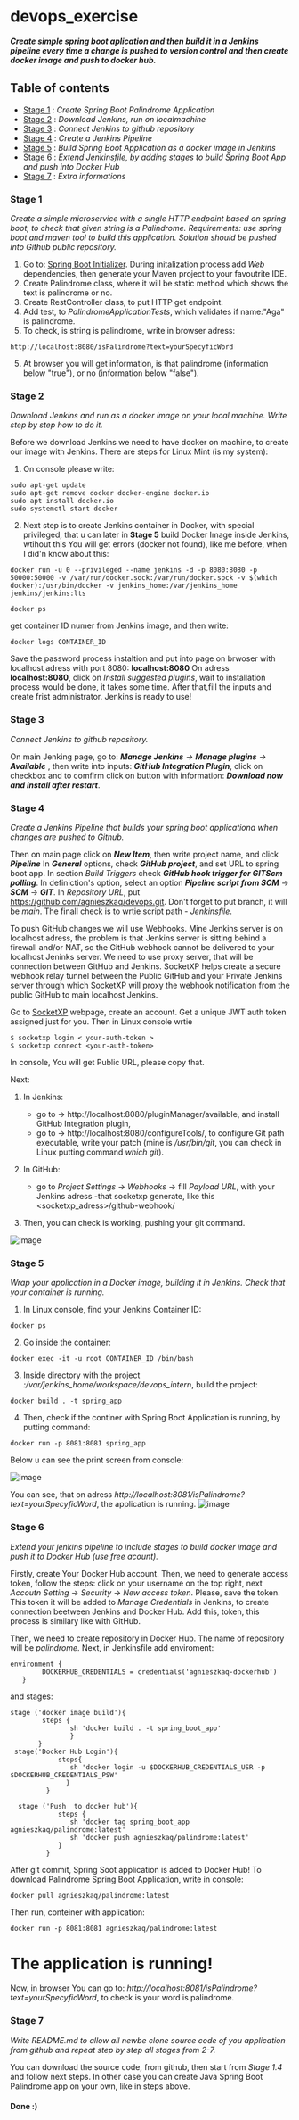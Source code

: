 # devops_exercise

***Create simple spring boot aplication and then build it in a Jenkins
pipeline every time a change is pushed to version control and then create
docker image and push to docker hub.***

## Table of contents
* [Stage 1](#stage-1) : *Create Spring Boot Palindrome Application*
* [Stage 2](#stage-2) : *Download Jenkins, run on localmachine*
* [Stage 3](#stage-3) : *Connect Jenkins to github repository*
* [Stage 4](#stage-4) : *Create a Jenkins Pipeline*
* [Stage 5](#stage-5) : *Build Spring Boot Application as a docker image in Jenkins*
* [Stage 6](#stage-6) : *Extend Jenkinsfile, by adding stages to build Spring Boot App and push into Docker Hub*
* [Stage 7](#stage-7) : *Extra informations*

### Stage 1
*Create a simple microservice with a single HTTP endpoint based on spring
boot, to check that given string is a Palindrome.
Requirements: use spring boot and maven tool to build this application.
Solution should be pushed into Github public repository.*

1. Go to: [Spring Boot Initializer](https://start.spring.io/). During initalization process add *Web* dependencies, then generate your Maven project to your favoutrite IDE.
2. Create Palindrome class, where it will be static method which shows the text is palindrome or no.
3. Create RestController class, to put HTTP get endpoint.
4. Add test, to *PalindromeApplicationTests*, which validates if name:"Aga" is palindrome.
5. To check, is string is palindrome, write in browser adress: 
  ```
  http://localhost:8080/isPalindrome?text=yourSpecyficWord
  
  ```
5. At browser you will get information, is that palindrome (information below "true"), or no (information below "false").

### Stage 2
*Download Jenkins and run as a docker image on your local machine. Write
step by step how to do it.*

Before we download Jenkins we need to have docker on machine, to create our image with Jenkins. 
There are steps for Linux Mint (is my system):
1. On console please write:
  ```
  sudo apt-get update
  sudo apt-get remove docker docker-engine docker.io
  sudo apt install docker.io
  sudo systemctl start docker
  ```
2. Next step is to create Jenkins container in Docker, with special privileged, that u can later in **Stage 5** build Docker Image inside Jenkins, wtihout this You will get errors (docker not found), like me before, when I did'n know about this:
  ```
  docker run -u 0 --privileged --name jenkins -d -p 8080:8080 -p 50000:50000 -v /var/run/docker.sock:/var/run/docker.sock -v $(which docker):/usr/bin/docker -v jenkins_home:/var/jenkins_home jenkins/jenkins:lts

  docker ps
  ```
  get container ID numer from Jenkins image, and then write:
  ```
  docker logs CONTAINER_ID
  ```
  Save the password process instaltion and put into page on brwoser with localhost adress with port 8080: **localhost:8080**
  On adress **localhost:8080**, click on *Install suggested plugins*, wait to installation process would be done, it takes some time.
  After that,fill the inputs and create frist administrator. 
  Jenkins is ready to use!

### Stage 3
*Connect Jenkins to github repository.*

On main Jenking page, go to: ***Manage Jenkins** -> **Manage plugins** -> **Available*** , then write into inputs: ***GitHub Integration Plugin***, click on checkbox and to comfirm click on button with information: ***Download now and install after restart***.

### Stage 4
*Create a Jenkins Pipeline that builds your spring boot applicationa when
changes are pushed to Github.*

Then on main page click on ***New Item***, then write project name, and click ***Pipeline***
In ***General*** options, check ***GitHub project***, and set URL to spring boot app.
In section *Build Triggers* check ***GitHub hook trigger for GITScm polling***.
In definiction's option, select an option ***Pipeline script from SCM*** -> ***SCM*** -> ***GIT***.
In *Repository URL*, put https://github.com/agnieszkaq/devops.git. Don't forget to put branch, it will be *main*.
The finall check is to wrtie script path - *Jenkinsfile*.

To push GitHub changes we will use Webhooks. Mine Jenkins server is on localhost adress, the problem is that Jenkins server is sitting behind a firewall and/or NAT, so the GitHub webhook cannot be delivered to your localhost Jeninks server. 
We need to use proxy server, that will be connection between GitHub and Jenkins. SocketXP helps create a secure webhook relay tunnel between the Public GitHub and your Private Jenkins server through which SocketXP will proxy the webhook notification from the public GitHub to main localhost Jenkins.

Go to [SocketXP](https://www.socketxp.com/) webpage, create an account. Get a unique JWT auth token assigned just for you.
Then in Linux console wrtie 
``` 
$ socketxp login < your-auth-token >
$ socketxp connect <your-auth-token>
```
In console, You will get Public URL, please copy that. 

Next:
1. In Jenkins:
    - go to -> http://localhost:8080/pluginManager/available, and install GitHub Integration plugin,
    - go to -> http://localhost:8080/configureTools/, to configure Git path executable, write your patch (mine is */usr/bin/git*, you can check in Linux putting command *which git*).
     
2. In GitHub:
    - go to *Project Settings* -> *Webhooks* -> fill *Payload URL*, with your Jenkins adress -that socketxp generate, like this <socketxp_adress>/github-webhook/

3. Then, you can check is working, pushing your git command.

![image](https://user-images.githubusercontent.com/59511312/118279307-47268680-b4cb-11eb-8658-40a025326ac9.png)


### Stage 5
*Wrap your application in a Docker image, building it in Jenkins. Check
that your container is running.*

1. In Linux console, find your Jenkins Container ID:
```
docker ps
```
2. Go inside the container:
```
docker exec -it -u root CONTAINER_ID /bin/bash
```
3. Inside directory with the project *:/var/jenkins_home/workspace/devops_intern*, build the project:
```
docker build . -t spring_app
```
4. Then, check if the continer with Spring Boot Application is running, by putting command:
```
docker run -p 8081:8081 spring_app

```
Below u can see the print screen from console:

![image](https://user-images.githubusercontent.com/59511312/118398687-08730680-b65a-11eb-9a6f-a2648f963b8e.png)

You can see, that on adress *http://localhost:8081/isPalindrome?text=yourSpecyficWord*, the application is running.
![image](https://user-images.githubusercontent.com/59511312/118399556-0743d880-b65e-11eb-9659-3f0ff53bd174.png)

### Stage 6
*Extend your jenkins pipeline to include stages to build docker image and
push it to Docker Hub (use free acount).*

Firstly, create Your Docker Hub account. Then, we need to generate access token, follow the steps:
click on your username on the top right, next *Accoutn Setting* ->  *Security* -> *New access token*. Please, save the token. This token it will be added to *Manage Credentials* in Jenkins, to create connection beetween Jenkins and Docker Hub. Add this, token, this process is similary like with GitHub. 

Then, we need to create repository in Docker Hub. The name of repository will be *palindrome*.
Next, in Jenkinsfile add enviroment:
```
environment {
        DOCKERHUB_CREDENTIALS = credentials('agnieszkaq-dockerhub')
   }
```
and stages:
```
stage ('docker image build'){
        steps {
               sh 'docker build . -t spring_boot_app'
               }
       }    
 stage('Docker Hub Login'){
            steps{
               sh 'docker login -u $DOCKERHUB_CREDENTIALS_USR -p $DOCKERHUB_CREDENTIALS_PSW'
              }
         }
     
  stage ('Push  to docker hub'){
            steps {
               sh 'docker tag spring_boot_app agnieszkaq/palindrome:latest'
               sh 'docker push agnieszkaq/palindrome:latest'
            }
         }

```
After git commit, Spring Soot application is added to Docker Hub!
To download Palindrome Spring Boot Application, write in console:
```
docker pull agnieszkaq/palindrome:latest
```
Then run, conteiner with application:
```
docker run -p 8081:8081 agnieszkaq/palindrome:latest
```
# The application is running!
Now, in browser You can go to: *http://localhost:8081/isPalindrome?text=yourSpecyficWord*, to check is your word is palindrome.

### Stage 7
*Write README.md to allow all newbe clone source code of you application
from github and repeat step by step all stages from 2-7.*

You can download the source code, from github, then start from *Stage 1.4* and follow next steps.
In other case you can create Java Spring Boot Palindrome app on your own, like in steps above.

#### Done :) 
